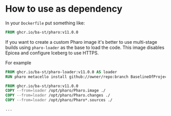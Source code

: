 # How to use as dependency

In your `Dockerfile` put something like:

```dockerfile
FROM ghcr.io/ba-st/pharo:v11.0.0
```

If you want to create a custom Pharo image it's better to use multi-stage builds
using `pharo-loader` as the base to load the code. This image disables Epicea and
configure Iceberg to use HTTPS.

For example

```dockerfile
FROM ghcr.io/ba-st/pharo-loader:v11.0.0 AS loader
RUN pharo metacello install github://owner/repo:branch BaselineOfProject

FROM ghcr.io/ba-st/pharo:v11.0.0
COPY --from=loader /opt/pharo/Pharo.image ./
COPY --from=loader /opt/pharo/Pharo.changes ./
COPY --from=loader /opt/pharo/Pharo*.sources ./

...
```
